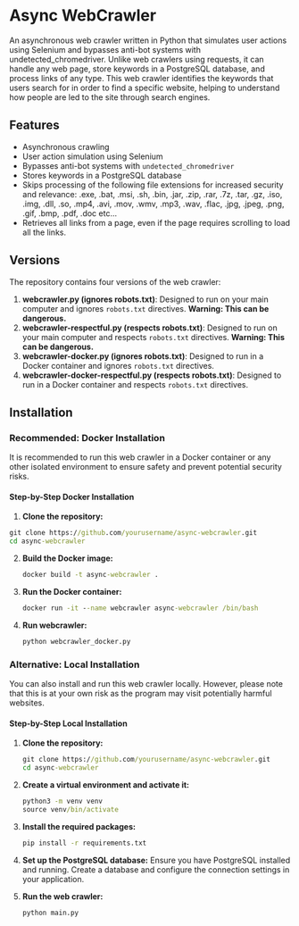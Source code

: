 # Async WebCrawler

An asynchronous web crawler written in Python that simulates user actions using Selenium and bypasses anti-bot systems with undetected_chromedriver. Unlike web crawlers using requests, it can handle any web page, store keywords in a PostgreSQL database, and process links of any type. This web crawler identifies the keywords that users search for in order to find a specific website, helping to understand how people are led to the site through search engines.

## Features
- Asynchronous crawling
- User action simulation using Selenium
- Bypasses anti-bot systems with `undetected_chromedriver`
- Stores keywords in a PostgreSQL database
- Skips processing of the following file extensions for increased security and relevance: .exe, .bat, .msi, .sh, .bin, .jar, .zip, .rar, .7z, .tar, .gz, .iso, .img, .dll, .so, .mp4, .avi, .mov, .wmv, .mp3, .wav, .flac, .jpg, .jpeg, .png, .gif, .bmp, .pdf, .doc etc...
- Retrieves all links from a page, even if the page requires scrolling to load all the links.

## Versions
The repository contains four versions of the web crawler:
1. **webcrawler.py (ignores robots.txt)**: Designed to run on your main computer and ignores `robots.txt` directives. **Warning: This can be dangerous.**
2. **webcrawler-respectful.py (respects robots.txt)**: Designed to run on your main computer and respects `robots.txt` directives. **Warning: This can be dangerous.**
3. **webcrawler-docker.py (ignores robots.txt)**: Designed to run in a Docker container and ignores `robots.txt` directives.
4. **webcrawler-docker-respectful.py (respects robots.txt)**: Designed to run in a Docker container and respects `robots.txt` directives.

## Installation

### Recommended: Docker Installation
It is recommended to run this web crawler in a Docker container or any other isolated environment to ensure safety and prevent potential security risks.

#### Step-by-Step Docker Installation

1. **Clone the repository:**
  ```cmd
  git clone https://github.com/yourusername/async-webcrawler.git
  cd async-webcrawler
  ```

2. **Build the Docker image:**
    ```cmd
    docker build -t async-webcrawler .
    ```

3. **Run the Docker container:**
    ```cmd
    docker run -it --name webcrawler async-webcrawler /bin/bash
    ```
4. **Run webcrawler:**
   ```cmd
   python webcrawler_docker.py
   ```
   
### Alternative: Local Installation
You can also install and run this web crawler locally. However, please note that this is at your own risk as the program may visit potentially harmful websites.

#### Step-by-Step Local Installation

1. **Clone the repository:**
    ```cmd
    git clone https://github.com/yourusername/async-webcrawler.git
    cd async-webcrawler
    ```

2. **Create a virtual environment and activate it:**
    ```cmd
    python3 -m venv venv
    source venv/bin/activate
    ```

3. **Install the required packages:**
    ```cmd
    pip install -r requirements.txt
    ```

4. **Set up the PostgreSQL database:**
    Ensure you have PostgreSQL installed and running. Create a database and configure the connection settings in your application.

5. **Run the web crawler:**
    ```cmd
    python main.py
    ```

